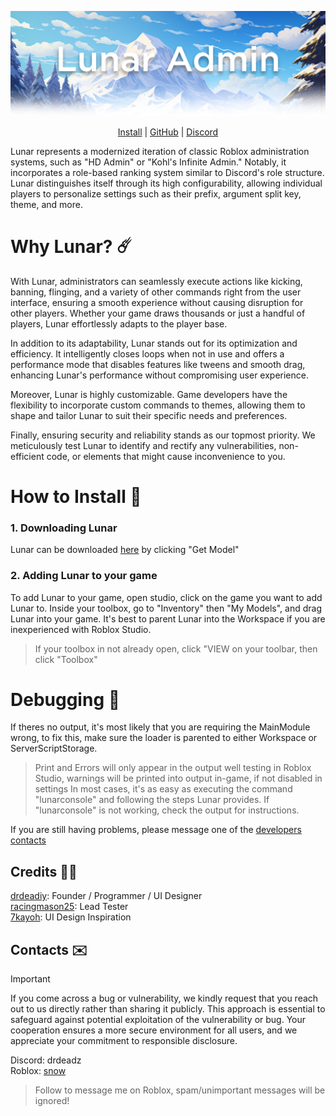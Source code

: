 ![alt text](https://raw.githubusercontent.com/InterstellarStudios/Lunar-Admin/main/dev/images/LunarAdminTransparencyDropdown.png "Lunar Admin")
<p align="center">
  <a href="https://create.roblox.com/store/asset/16144251783">Install</a> | 
  <a href="https://github.com/InterstellarStudios/Lunar-Admin">GitHub</a> |
  <a href="https://discord.gg/zzW5WGy9Nk">Discord</a>
</p>


<a name="about"></a>

Lunar represents a modernized iteration of classic Roblox administration systems, such as "HD Admin" or "Kohl's Infinite Admin." Notably, it incorporates a role-based ranking system similar to Discord's role structure. Lunar distinguishes itself through its high configurability, allowing individual players to personalize settings such as their prefix, argument split key, theme, and more.

# Why Lunar? ☄️
<a name ="why-lunar"></a>
With Lunar, administrators can seamlessly execute actions like kicking, banning, flinging, and a variety of other commands right from the user interface, ensuring a smooth experience without causing disruption for other players. Whether your game draws thousands or just a handful of players, Lunar effortlessly adapts to the player base.

In addition to its adaptability, Lunar stands out for its optimization and efficiency. It intelligently closes loops when not in use and offers a performance mode that disables features like tweens and smooth drag, enhancing Lunar's performance without compromising user experience.

Moreover, Lunar is highly customizable. Game developers have the flexibility to incorporate custom commands to themes, allowing them to shape and tailor Lunar to suit their specific needs and preferences.

Finally, ensuring security and reliability stands as our topmost priority. We meticulously test Lunar to identify and rectify any vulnerabilities, non-efficient code, or elements that might cause inconvenience to you.

# How to Install 🚀
<a name ="how-to-install"></a>
### 1. Downloading Lunar
Lunar can be downloaded [here](https://create.roblox.com/store/asset/16144251783) by clicking "Get Model"

### 2. Adding Lunar to your game
To add Lunar to your game, open studio, click on the game you want to add Lunar to. Inside your toolbox, go to "Inventory" then "My Models", and drag Lunar into your game. It's best to parent Lunar into the Workspace if you are inexperienced with Roblox Studio.
> If your toolbox in not already open, click "VIEW on your toolbar, then click "Toolbox"
> 
# Debugging 🐞
If theres no output, it's most likely that you are requiring the MainModule wrong, to fix this, make sure the loader is parented to either Workspace or ServerScriptStorage.
> Print and Errors will only appear in the output well testing in Roblox Studio, warnings will be printed into output in-game, if not disabled in settings
In most cases, it's as easy as executing the command "lunarconsole" and following the steps Lunar provides. If "lunarconsole" is not working, check the output for instructions.

If you are still having problems, please message one of the [developers contacts](#developer-contacts)

## Credits 🧑‍🚀
<a name ="credits"></a>
[drdeadiy](https://www.roblox.com/users/1852818045/profile): Founder / Programmer / UI Designer  <br>
[racingmason25](https://www.roblox.com/users/1300515962/profile): Lead Tester <br>
[7kayoh](https://www.roblox.com/users/87924253/profile): UI Design Inspiration <br>

## Contacts ✉️
<a name ="developer-contacts"></a>
> [!IMPORTANT]
> If you come across a bug or vulnerability, we kindly request that you reach out to us directly rather than sharing it publicly. This approach is essential to safeguard against potential exploitation of the vulnerability or bug. Your cooperation ensures a more secure environment for all users, and we appreciate your commitment to responsible disclosure.

Discord: drdeadz <br>
Roblox: [snow](https://www.roblox.com/users/1852818045/profile)
> Follow to message me on Roblox, spam/unimportant messages will be ignored!



